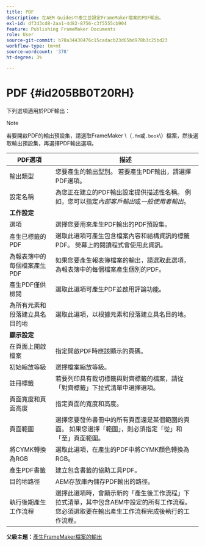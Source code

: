 ```yaml
---
title: PDF
description: 在AEM Guides中產生並設定FrameMaker檔案的PDF輸出。
exl-id: df3d3cd8-2aa1-4d82-8756-c3f5555cb904
feature: Publishing FrameMaker Documents
role: User
source-git-commit: b78a34430476c15cadacb23d65bd978b3c25bd23
workflow-type: tm+mt
source-wordcount: '378'
ht-degree: 3%

---
```


# PDF {#id205BB0T20RH}

下列選項適用於PDF輸出：

>[!NOTE]
>
> 若要開啟PDF的輸出預設集，請選取FrameMaker \（`.fm`或`.book`\）檔案，然後選取輸出預設集，再選擇PDF輸出選項。

| PDF選項 | 描述 |
|-----------|-----------|
| 輸出類型 | 您要產生的輸出型別。 若要產生PDF輸出，請選擇PDF選項。 |
| 設定名稱 | 為您正在建立的PDF輸出設定提供描述性名稱。 例如，您可以指定&#x200B;*內部客戶輸出*&#x200B;或&#x200B;*一般使用者輸出*。 |
| **工作設定** |
| 選項 | 選擇您要用來產生PDF輸出的PDF預設集。 |
| 產生已標籤的PDF | 選取此選項可產生包含檔案內容和結構資訊的標籤PDF。 熒幕上的閱讀程式會使用此資訊。 |
| 為報表簿中的每個檔案產生PDF | 如果您要產生報表簿檔案的輸出，請選取此選項，為報表簿中的每個檔案產生個別的PDF。 |
| 產生PDF僅供檢閱 | 選取此選項可產生PDF並啟用評論功能。 |
| 為所有元素和段落建立具名目的地 | 選取此選項，以根據元素和段落建立具名目的地。 |
| **顯示設定** |
| 在頁面上開啟檔案 | 指定開啟PDF時應該顯示的頁碼。 |
| 初始縮放等級 | 選擇檔案縮放等級。 |
| 註冊標籤 | 若要列印具有裁切標籤與對齊標籤的檔案，請從「對齊標籤」下拉式清單中選擇選項。 |
| 頁面寬度和頁面高度 | 指定頁面的寬度和高度。 |
| 頁面範圍 | 選擇您要發佈書冊中的所有頁面還是某個範圍的頁面。 如果您選擇「範圍」，則必須指定「從」和「至」頁面範圍。 |
| 將CYMK轉換為RGB | 選取此選項，在產生的PDF中將CYMK顏色轉換為RGB。 |
| 產生PDF書籤 | 建立包含書籤的協助工具PDF。 |
| 目的地路徑 | AEM存放庫內儲存PDF輸出的路徑。 |
| 執行後期產生工作流程 | 選擇此選項時，會顯示新的「產生後工作流程」下拉式清單，其中包含AEM中設定的所有工作流程。 您必須選取要在輸出產生工作流程完成後執行的工作流程。 |

**父級主題：**&#x200B;[&#x200B;產生FrameMaker檔案的輸出](fm-output-generatation.md)
